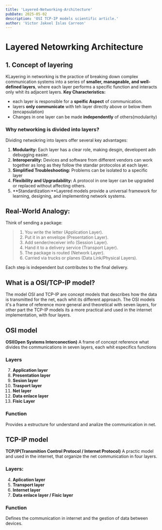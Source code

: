 ```yaml
---
title: 'Layered-Networking-Architecture'
pubDate: 2025-05-02
description: 'OSI TCP-IP models scientific article.'
author: 'Victor Jakxel Islas Carreon'
---
```


# Layered Netowrking Architecture

## 1. Concept of layering
KLayering in networking is the practice of breaking down complex communication systems into a series of **smaller, manageable, and well-defined layers**, where each layer performs a specific function and interacts only whit its adjacent layers.
**Key Characteristics:**
- each layer is responsible for a **speific Aspect** of communication.
- layers **only communicate** with teh layer directly above or below them (encapsulation)
- Changes in one layer can be made **independently** of others(modularity)

### Why networking is divided into layers?
Dividing netwokring into layers offer several key advantages:
1. **Modularity:** Each layer has a clear role, making desgin, developent adn debugging easier.
2. **Interoperality:** Devices and software from different vendors can work together as long as they follow the standar protocolos at each layer.
3. **Simplified Troubleshooting:** Problems can be isolated to a specific layer
4. **Flexibility and Upgradability:** A protocol in one layer can be upgraded or replaced without affecting others.
5. **Standardization:**Layered models provide a universal framework for learning, designing, and implementing network systems.

## Real-World Analogy:

Think of sending a package:
>	1.	You write the letter (Application Layer).
>	2.	Put it in an envelope (Presentation Layer).
>	3.	Add sender/receiver info (Session Layer).
>	4.	Hand it to a delivery service (Transport Layer).
>	5.	The package is routed (Network Layer).
>	6.	Carried via trucks or planes (Data Link/Physical Layers).

Each step is independent but contributes to the final delivery.

## What is a OSI/TCP-IP model?

The model OSI and TCP-IP are concept models that describes how the data is transmitted for the net, each whit its different approach.
The OSI models it's a frame of reference more general and theoretical with seven layers, for other part the TCP-IP models its a more practical and used in the internet implementation, with four layers.

## OSI model
**OSI(Open Systems Interconection)**
A frame of concept reference what divides the communications in seven layers, each whit especifics functions
### Layers
7. **Application layer**
6. **Presentation layer**
5. **Sesion layer**
4. **Trasport layer**
3. **Net layer**
2. **Data enlace layer**
1. **Fisic Layer**

### Function
Provides a estructure for understand and analize the communication in net.

## TCP-IP model
**TCP/IP(Transmition Control Protocol / Internet Protocol)**
A practic model and used in the internet, that organize the net communication in four layers.

### Layers:
4. **Aplication layer**
3. **Transport layer**
2. **Internet layer**
1. **Data enlace layer / Fisic layer**

### Function
Defines the communication in internet and the gestion of data between devices.


